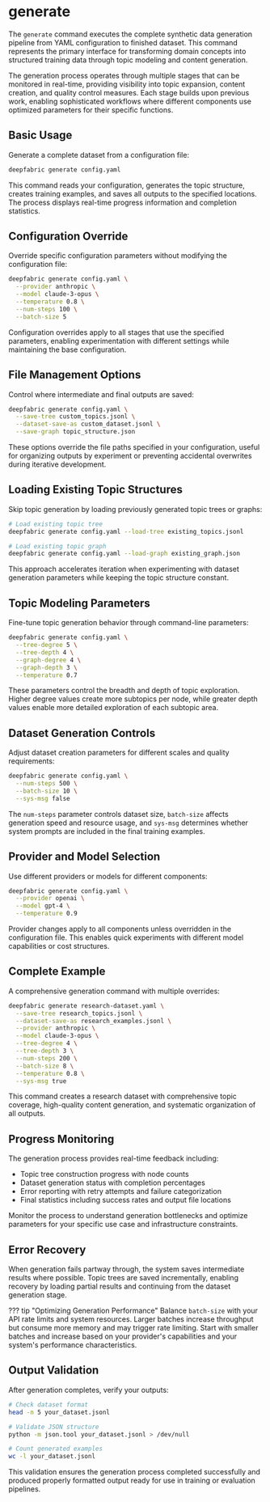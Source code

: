 # generate

The `generate` command executes the complete synthetic data generation pipeline from YAML configuration to finished dataset. This command represents the primary interface for transforming domain concepts into structured training data through topic modeling and content generation.

The generation process operates through multiple stages that can be monitored in real-time, providing visibility into topic expansion, content creation, and quality control measures. Each stage builds upon previous work, enabling sophisticated workflows where different components use optimized parameters for their specific functions.

## Basic Usage

Generate a complete dataset from a configuration file:

```bash
deepfabric generate config.yaml
```

This command reads your configuration, generates the topic structure, creates training examples, and saves all outputs to the specified locations. The process displays real-time progress information and completion statistics.

## Configuration Override

Override specific configuration parameters without modifying the configuration file:

```bash
deepfabric generate config.yaml \
  --provider anthropic \
  --model claude-3-opus \
  --temperature 0.8 \
  --num-steps 100 \
  --batch-size 5
```

Configuration overrides apply to all stages that use the specified parameters, enabling experimentation with different settings while maintaining the base configuration.

## File Management Options

Control where intermediate and final outputs are saved:

```bash
deepfabric generate config.yaml \
  --save-tree custom_topics.jsonl \
  --dataset-save-as custom_dataset.jsonl \
  --save-graph topic_structure.json
```

These options override the file paths specified in your configuration, useful for organizing outputs by experiment or preventing accidental overwrites during iterative development.

## Loading Existing Topic Structures

Skip topic generation by loading previously generated topic trees or graphs:

```bash
# Load existing topic tree
deepfabric generate config.yaml --load-tree existing_topics.jsonl

# Load existing topic graph
deepfabric generate config.yaml --load-graph existing_graph.json
```

This approach accelerates iteration when experimenting with dataset generation parameters while keeping the topic structure constant.

## Topic Modeling Parameters

Fine-tune topic generation behavior through command-line parameters:

```bash
deepfabric generate config.yaml \
  --tree-degree 5 \
  --tree-depth 4 \
  --graph-degree 4 \
  --graph-depth 3 \
  --temperature 0.7
```

These parameters control the breadth and depth of topic exploration. Higher degree values create more subtopics per node, while greater depth values enable more detailed exploration of each subtopic area.

## Dataset Generation Controls

Adjust dataset creation parameters for different scales and quality requirements:

```bash
deepfabric generate config.yaml \
  --num-steps 500 \
  --batch-size 10 \
  --sys-msg false
```

The `num-steps` parameter controls dataset size, `batch-size` affects generation speed and resource usage, and `sys-msg` determines whether system prompts are included in the final training examples.

## Provider and Model Selection

Use different providers or models for different components:

```bash
deepfabric generate config.yaml \
  --provider openai \
  --model gpt-4 \
  --temperature 0.9
```

Provider changes apply to all components unless overridden in the configuration file. This enables quick experiments with different model capabilities or cost structures.

## Complete Example

A comprehensive generation command with multiple overrides:

```bash
deepfabric generate research-dataset.yaml \
  --save-tree research_topics.jsonl \
  --dataset-save-as research_examples.jsonl \
  --provider anthropic \
  --model claude-3-opus \
  --tree-degree 4 \
  --tree-depth 3 \
  --num-steps 200 \
  --batch-size 8 \
  --temperature 0.8 \
  --sys-msg true
```

This command creates a research dataset with comprehensive topic coverage, high-quality content generation, and systematic organization of all outputs.

## Progress Monitoring

The generation process provides real-time feedback including:

- Topic tree construction progress with node counts
- Dataset generation status with completion percentages  
- Error reporting with retry attempts and failure categorization
- Final statistics including success rates and output file locations

Monitor the process to understand generation bottlenecks and optimize parameters for your specific use case and infrastructure constraints.

## Error Recovery

When generation fails partway through, the system saves intermediate results where possible. Topic trees are saved incrementally, enabling recovery by loading partial results and continuing from the dataset generation stage.

??? tip "Optimizing Generation Performance"
    Balance `batch-size` with your API rate limits and system resources. Larger batches increase throughput but consume more memory and may trigger rate limiting. Start with smaller batches and increase based on your provider's capabilities and your system's performance characteristics.

## Output Validation

After generation completes, verify your outputs:

```bash
# Check dataset format
head -n 5 your_dataset.jsonl

# Validate JSON structure
python -m json.tool your_dataset.jsonl > /dev/null

# Count generated examples
wc -l your_dataset.jsonl
```

This validation ensures the generation process completed successfully and produced properly formatted output ready for use in training or evaluation pipelines.